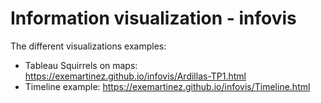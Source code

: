 # Information visualization - infovis

The different visualizations examples: 

* Tableau Squirrels on maps: https://exemartinez.github.io/infovis/Ardillas-TP1.html
* Timeline example: https://exemartinez.github.io/infovis/Timeline.html 
